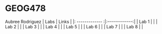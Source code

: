 # GEOG478
Aubree Rodriguez
| Labs            | Links           |
|: ------------- :|:-------------:|
| Lab 1 | |
| Lab 2 | |
| Lab 3 | | 
| Lab 4 | |
| Lab 5 | |
| Lab 6 | | 
| Lab 7 | |
| Lab 8 | |
